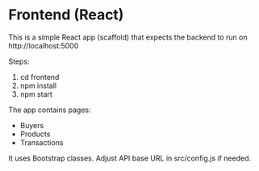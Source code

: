 # Frontend (React)
This is a simple React app (scaffold) that expects the backend to run on http://localhost:5000

Steps:
1. cd frontend
2. npm install
3. npm start

The app contains pages:
- Buyers
- Products
- Transactions

It uses Bootstrap classes. Adjust API base URL in src/config.js if needed.
